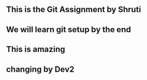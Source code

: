 ## This is the Git Assignment by Shruti
## We will learn git setup by the end
## This is amazing 
## changing by Dev2
